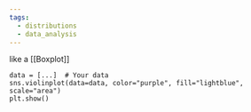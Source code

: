 ```yaml
---
tags:
  - distributions
  - data_analysis
---
```

like a [[Boxplot]]

```
data = [...]  # Your data
sns.violinplot(data=data, color="purple", fill="lightblue", scale="area")
plt.show()
```